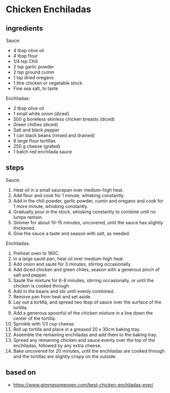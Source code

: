 # Chicken Enchiladas

## ingredients

Sauce:

- 4 tbsp olive oil
- 4 tbsp flour
- 1/4 tsp Chili
- 2 tsp garlic powder
- 2 tsp ground cumin
- 1 tsp dried oregano
- 1 litre chicken or vegetable stock
- Fine sea salt, to taste

Enchiladas:

- 2 tbsp olive oil
- 1 small white onion (diced)
- 500 g boneless skinless chicken breasts (diced)
- Green chillies (diced)
- Salt and black pepper
- 1 can black beans (rinsed and drained)
- 8 large flour tortillas
- 250 g cheese (grated)
- 1 batch red enchilada sauce

## steps

Sauce:

1. Heat oil in a small saucepan over medium-high heat.
2. Add flour and cook for 1 minute, whisking constantly.
3. Add in the chili powder, garlic powder, cumin and oregano and cook for 1 more minute, whisking constantly.
4. Gradually pour in the stock, whisking constantly to combine until no lumps remain.
5. Simmer for about 10-15 minutes, uncovered, until the sauce has slightly thickened.
6. Give the sauce a taste and season with salt, as needed.

Enchiladas:

1. Preheat oven to 180C.
2. In a large sauté pan, heat oil over medium-high heat.
3. Add onion and sauté for 3 minutes, stirring occasionally.
4. Add diced chicken and green chiles, season with a generous pinch of salt and pepper.
5. Sauté the mixture for 6-8 minutes, stirring occasionally, or until the chicken is cooked through.
6. Add in the beans and stir until evenly combined.
7. Remove pan from heat and set aside.
8. Lay out a tortilla, and spread two tbsp of sauce over the surface of the tortilla.
9. Add a generous spoonful of the chicken mixture in a line down the center of the tortilla.
10. Sprinkle with 1/3 cup cheese.
11. Roll up tortilla and place in a greased 20 x 30cm baking tray.
12. Assemble the remaining enchiladas and add them to the baking tray.
13. Spread any remaining chicken and sauce evenly over the top of the enchiladas, followed by any extra cheese.
14. Bake uncovered for 20 minutes, until the enchiladas are cooked through and the tortillas are slightly crispy on the outside.

## based on

- https://www.gimmesomeoven.com/best-chicken-enchiladas-ever/
